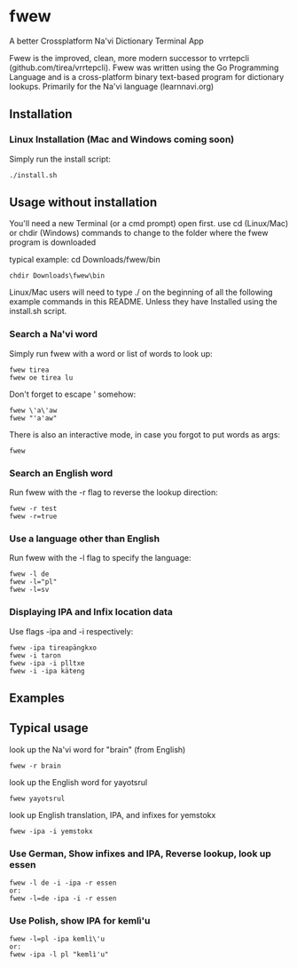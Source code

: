 # fwew
A better Crossplatform Na'vi Dictionary Terminal App

Fwew is the improved, clean, more modern successor to vrrtepcli (github.com/tirea/vrrtepcli). Fwew was written using the Go Programming Language and is a cross-platform binary text-based program for dictionary lookups. Primarily for the Na'vi language (learnnavi.org)

Installation
-----

### Linux Installation (Mac and Windows coming soon)
Simply run the install script:

	./install.sh
	
Usage without installation
-----

You'll need a new Terminal (or a cmd prompt) open first.
use cd (Linux/Mac) or chdir (Windows) commands to change to the folder where the fwew program is downloaded

typical example:
	cd Downloads/fwew/bin

	chdir Downloads\fwew\bin

Linux/Mac users will need to type ./ on the beginning of all the following example commands in this README.
Unless they have Installed using the install.sh script.

### Search a Na'vi word
Simply run fwew with a word or list of words to look up:

	fwew tirea
	fwew oe tirea lu

Don't forget to escape ' somehow:

	fwew \'a\'aw
	fwew "'a'aw"

There is also an interactive mode, in case you forgot to put words as args:
	
	fwew

### Search an English word
Run fwew with the -r flag to reverse the lookup direction:

	fwew -r test
	fwew -r=true

### Use a language other than English
Run fwew with the -l flag to specify the language:

	fwew -l de
	fwew -l="pl"
	fwew -l=sv

### Displaying IPA and Infix location data
Use flags -ipa and -i respectively:

	fwew -ipa tireapängkxo
	fwew -i taron
	fwew -ipa -i plltxe
	fwew -i -ipa käteng

Examples
-----

## Typical usage
look up the Na'vi word for "brain" (from English)

	fwew -r brain

look up the English word for yayotsrul

	fwew yayotsrul

look up English translation, IPA, and infixes for yemstokx

	fwew -ipa -i yemstokx

### Use German, Show infixes and IPA, Reverse lookup, look up essen
	fwew -l de -i -ipa -r essen
    or:
	fwew -l=de -ipa -i -r essen

### Use Polish, show IPA for kemlì'u
	fwew -l=pl -ipa kemlì\'u
    or:
	fwew -ipa -l pl "kemlì'u"

